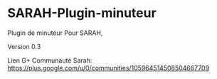 SARAH-Plugin-minuteur
=====================

Plugin de minuteur
Pour SARAH,

Version 0.3

Lien G+ Communauté Sarah:
https://plus.google.com/u/0/communities/105964514508504667709

